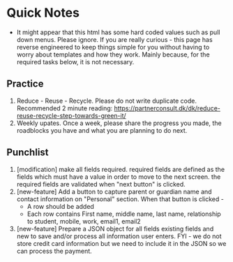 # Quick Notes

- It might appear that this html has some hard coded values such as pull down menus. Please ignore. If you are really curious - this page has reverse engineered to keep things simple for you without having to worry about templates and how they work. Mainly because, for the required tasks below, it is not necessary.

## Practice

1. Reduce - Reuse - Recycle. Please do not write duplicate code. Recommended 2 minute reading: https://partnerconsult.dk/dk/reduce-reuse-recycle-step-towards-green-it/
1. Weekly upates. Once a week, please share the progress you made, the roadblocks you have and what you are planning to do next.

## Punchlist

1. [modification] make all fields required. required fields are defined as the fields which must have a value in order to move to the next screen. the required fields are validated when "next button" is clicked.
1. [new-feature] Add a button to capture parent or guardian name and contact information on "Personal" section. When that button is clicked -
    - A row should be added
    - Each row contains First name, middle name, last name, relationship to student, mobile, work, email1, email2
1. [new-feature] Prepare a JSON object for all fields existing fields and new to save and/or process all information user enters. FYI - we do not store credit card information but we need to include it in the JSON so we can process the payment.